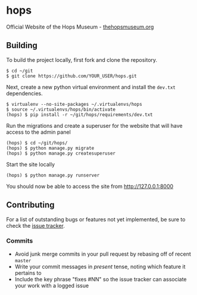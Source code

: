 # hops

Official Website of the Hops Museum - [thehopsmuseum.org](http://thehopsmuseum.org)

## Building

To build the project locally, first fork and clone the repository.

    $ cd ~/git
    $ git clone https://github.com/YOUR_USER/hops.git

Next, create a new python virtual environment and install the
`dev.txt` dependencies.

    $ virtualenv --no-site-packages ~/.virtualenvs/hops
    $ source ~/.virtualenvs/hops/bin/activate
    (hops) $ pip install -r ~/git/hops/requirements/dev.txt

Run the migrations and create a superuser for the website that will
have access to the admin panel

    (hops) $ cd ~/git/hops/
    (hops) $ python manage.py migrate
    (hops) $ python manage.py createsuperuser

Start the site locally

    (hops) $ python manage.py runserver

You should now be able to access the site from http://127.0.0.1:8000

## Contributing

For a list of outstanding bugs or features not yet implemented, be
sure to check the
[issue tracker](https://github.com/arecker/hops/issues).

### Commits

- Avoid junk merge commits in your pull request by rebasing off of
  recent `master`
- Write your commit messages in _present_ tense, noting which feature
  it pertains to
- Include the key phrase "fixes #NN" so the issue tracker can
  associate your work with a logged issue
